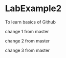 # LabExample2
To learn basics of Github

change 1 from master

change 2 from master

change 3 from master
